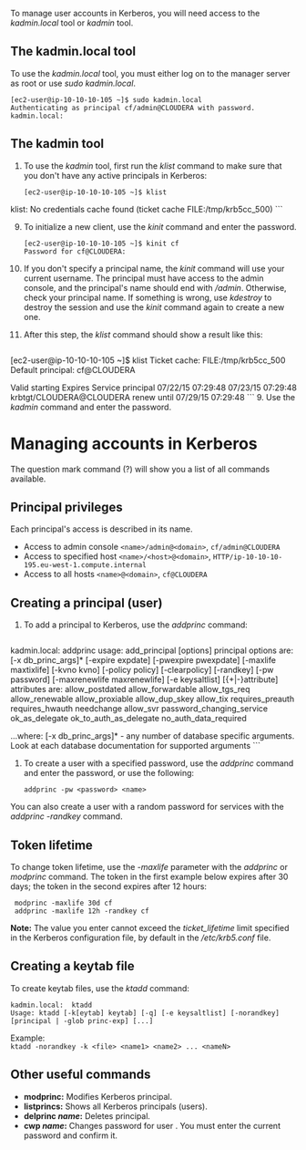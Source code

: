 To manage user accounts in Kerberos, you will need access to the _kadmin.local_ tool or _kadmin_ tool.

## The kadmin.local tool

To use the _kadmin.local_ tool, you must either log on to the manager server as root or use _sudo kadmin.local_.
```
[ec2-user@ip-10-10-10-105 ~]$ sudo kadmin.local
Authenticating as principal cf/admin@CLOUDERA with password.
kadmin.local:
```

## The kadmin tool

1. To use the _kadmin_ tool, first run the _klist_ command to make sure that you don't have any active principals in Kerberos:
    ```
    [ec2-user@ip-10-10-10-105 ~]$ klist
klist: No credentials cache found (ticket cache FILE:/tmp/krb5cc_500)
    ```

9. To initialize a new client, use the _kinit <principal name>_ command and enter the password.
    ```
    [ec2-user@ip-10-10-10-105 ~]$ kinit cf
    Password for cf@CLOUDERA:
    ```
9. If you don't specify a principal name, the _kinit_ command will use your current username. The principal must have access to the admin console, and the principal's name should end with _/admin_. Otherwise, check your principal name. If something is wrong, use _kdestroy_ to destroy the session and use the _kinit <principal name>_ command again to create a new one.

9. After this step, the _klist_ command should show a result like this:
    ```
[ec2-user@ip-10-10-10-105 ~]$ klist
Ticket cache: FILE:/tmp/krb5cc_500
Default principal: cf@CLOUDERA

Valid starting     Expires            Service principal
07/22/15 07:29:48  07/23/15 07:29:48  krbtgt/CLOUDERA@CLOUDERA
        renew until 07/29/15 07:29:48
    ```
9. Use the _kadmin_ command and enter the password.

# Managing accounts in Kerberos
  
The question mark command (?) will show you a list of all commands available. 

## Principal privileges

Each principal's access is described in its name.
 - Access to admin console `<name>/admin@<domain>`, `cf/admin@CLOUDERA`
 - Access to specified host `<name>/<host>@<domain>`, `HTTP/ip-10-10-10-195.eu-west-1.compute.internal`
 - Access to all hosts `<name>@<domain>`, `cf@CLOUDERA`

## Creating a principal (user)
    
1. To add a principal to Kerberos, use the _addprinc_ command:
    ```
kadmin.local:  addprinc
usage: add_principal [options] principal
        options are:
                [-x db_princ_args]* [-expire expdate] [-pwexpire pwexpdate] [-maxlife maxtixlife]
                [-kvno kvno] [-policy policy] [-clearpolicy] [-randkey]
                [-pw password] [-maxrenewlife maxrenewlife]
                [-e keysaltlist]
                [{+|-}attribute]
        attributes are:
                allow_postdated allow_forwardable allow_tgs_req allow_renewable
                allow_proxiable allow_dup_skey allow_tix requires_preauth
                requires_hwauth needchange allow_svr password_changing_service
                ok_as_delegate ok_to_auth_as_delegate no_auth_data_required

...where:
        [-x db_princ_args]* - any number of database specific arguments.
                        Look at each database documentation for supported arguments
    ```

1. To create a user with a specified password, use the _addprinc <name>_ command and enter the password, or use the following: 

    `addprinc -pw <password> <name>`

You can also create a user with a random password for services with the _addprinc -randkey <name>_ command.

## Token lifetime

To change token lifetime, use the _-maxlife_ parameter with the _addprinc_ or _modprinc_ command. The token in the first example below expires after 30 days; the token in the second expires after 12 hours:

```
 modprinc -maxlife 30d cf 
 addprinc -maxlife 12h -randkey cf 
```

**Note:** The value you enter cannot exceed the _ticket_lifetime_ limit specified in the Kerberos configuration file, by default in the _/etc/krb5.conf_ file. 

## Creating a keytab file
  
To create keytab files, use the _ktadd_ command:
```
kadmin.local:  ktadd
Usage: ktadd [-k[eytab] keytab] [-q] [-e keysaltlist] [-norandkey] [principal | -glob princ-exp] [...]
```

Example: <br />
```ktadd -norandkey -k <file> <name1> <name2> ... <nameN>```

## Other useful commands

 * <b>modprinc:</b> Modifies Kerberos principal.
 * <b>listprincs:</b> Shows all Kerberos principals (users).
 * <b>delprinc <i>name</i>:</b> Deletes principal. 
 * <b>cwp <i>name</i>:</b> Changes password for user <name>. You must enter the current password and confirm it.